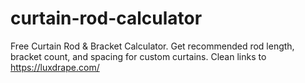 # curtain-rod-calculator
Free Curtain Rod &amp; Bracket Calculator. Get recommended rod length, bracket count, and spacing for custom curtains. Clean links to https://luxdrape.com/
